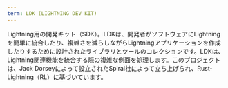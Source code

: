```yaml
---
term: LDK (LIGHTNING DEV KIT)
---
```


Lightning用の開発キット（SDK）。LDKは、開発者がソフトウェアにLightningを簡単に統合したり、複雑さを減らしながらLightningアプリケーションを作成したりするために設計されたライブラリとツールのコレクションです。LDKは、Lightning関連機能を統合する際の複雑な側面を処理します。このプロジェクトは、Jack Dorseyによって設立されたSpiral社によって立ち上げられ、Rust-Lightning（RL）に基づいています。